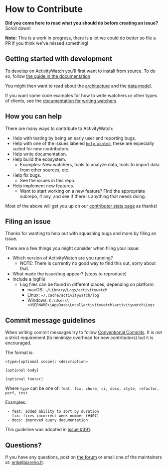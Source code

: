How to Contribute
=================

**Did you come here to read what you should do before creating an issue?** Scroll down!

**Note:** This is a work in progress, there is a lot we could do better so file a PR if you think we've missed something!


## Getting started with development

To develop on ActivityWatch you'll first want to install from source. To do so, follow [the guide in the documentation](https://activitywatch.readthedocs.io/en/latest/installing-from-source.html).

You might then want to read about the [architecture](https://activitywatch.readthedocs.io/en/latest/architecture.html) and the [data model](https://activitywatch.readthedocs.io/en/latest/buckets-and-events.html).

If you want some code examples for how to write watchers or other types of clients, see the [documentation for writing watchers](https://activitywatch.readthedocs.io/en/latest/writing-watchers.html).


## How you can help

There are many ways to contribute to ActivityWatch:

 - Help with testing by being an early user and reporting bugs.
 - Help with one of the issues labeled [`help wanted`](https://github.com/vinothkumart/activitywatch/issues?q=is%3Aissue+is%3Aopen+label%3A%22help+wanted%22), these are especially suited for new contributors.
 - Help write documentation.
 - Help build the ecosystem.
   - Examples: New watchers, tools to analyze data, tools to import data from other sources, etc.
 - Help fix bugs.
   - See the issues in this repo.
 - Help implement new features.
   - Want to start working on a new feature? Find the appropriate subrepo, if any, and see if there is anything that needs doing.

Most of the above will get you up on our [contributor stats page](http://activitywatch.net/contributors/) as thanks!


## Filing an issue

Thanks for wanting to help out with squashing bugs and more by filing an issue.

There are a few things you might consider when filing your issue:

 - Which version of ActivityWatch are you running? 
   - NOTE: There is currently no good way to find this out, sorry about that.
 - What made the issue/bug appear? (steps to reproduce)
 - Include a logfile
   - Log files can be found in different places, depending on platform:
     - macOS: `~/Library/Logs/activitywatch`
     - Linux: `~/.cache/activitywatch/log`
     - Windows: `C:\Users\<USERNAME>\AppData\Local\activitywatch\activitywatch\Logs`
     

## Commit message guidelines

When writing commit messages try to follow [Conventional Commits](https://www.conventionalcommits.org/). It is not a strict requirement (to minimize overhead for new contributors) but it is encouraged.

The format is: 

```
<type>[optional scope]: <description>

[optional body]

[optional footer]
```

Where `type` can be one of: `feat, fix, chore, ci, docs, style, refactor, perf, test`

Examples:

```
 - feat: added ability to sort by duration
 - fix: fixes incorrect week number (#407)
 - docs: improved query documentation 
```

This guideline was adopted in [issue #391](https://github.com/vinothkumart/activitywatch/issues/391).


## Questions?

If you have any questions, post on [the forum](https://forum.activitywatch.net/) or email one of the maintainers at: [erik@bjareho.lt](mailto:erik@bjareho.lt).
